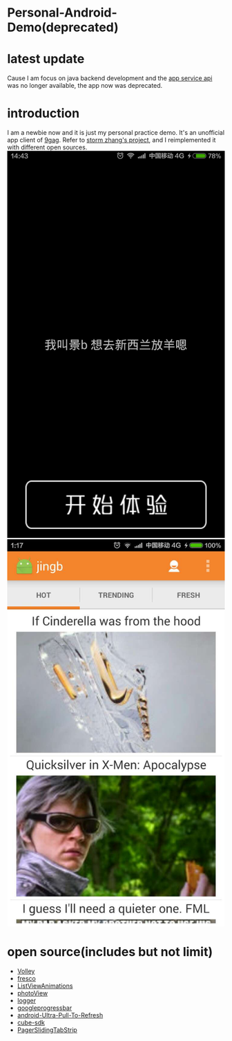 # Personal-Android-Demo(deprecated)

# latest update
Cause I am focus on java backend development and the [app service api](https://github.com/k3min/infinigag) was no longer available, the app now was deprecated.

# introduction
I am a newbie now and it is just my personal practice demo.
It's an unofficial app client of [9gag](http://9gag.com/). 
Refer to [storm zhang's project](https://github.com/stormzhang/9GAG), and I reimplemented it with different open sources.
![](https://raw.githubusercontent.com/jingb/Personal-Android-Demo/master/screenshots/2.jpg)
![](https://raw.githubusercontent.com/jingb/Personal-Android-Demo/master/screenshots/1.jpg)

# open source(**includes but not limit**)
* [Volley](https://android.googlesource.com/platform/frameworks/volley)
* [fresco](https://github.com/facebook/fresco)
* [ListViewAnimations](https://github.com/nhaarman/ListViewAnimations)
* [photoView](https://github.com/chrisbanes/PhotoView)
* [logger](https://github.com/orhanobut/logger)
* [googleprogressbar](https://github.com/jpardogo/GoogleProgressBar)
* [android-Ultra-Pull-To-Refresh](https://github.com/liaohuqiu/android-Ultra-Pull-To-Refresh)
* [cube-sdk](https://github.com/liaohuqiu/cube-sdk)
* [PagerSlidingTabStrip](https://github.com/astuetz/PagerSlidingTabStrip)
